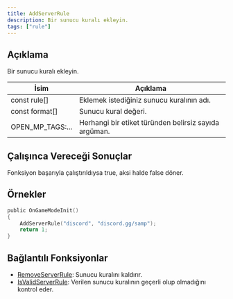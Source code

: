 ```yaml
---
title: AddServerRule
description: Bir sunucu kuralı ekleyin.
tags: ["rule"]
---
```


<VersionWarn version='omp v1.1.0.2612' />

## Açıklama

Bir sunucu kuralı ekleyin.

| İsim              | Açıklama                                                    |
| ----------------- | ----------------------------------------------------------- |
| const rule[]      | Eklemek istediğiniz sunucu kuralının adı.                   |
| const format[]    | Sunucu kural değeri.                                        |
| OPEN_MP_TAGS:...  | Herhangi bir etiket türünden belirsiz sayıda argüman.       |

## Çalışınca Vereceği Sonuçlar

Fonksiyon başarıyla çalıştırıldıysa true, aksi halde false döner.

## Örnekler

```c
public OnGameModeInit()
{
    AddServerRule("discord", "discord.gg/samp");
    return 1;
}
```

## Bağlantılı Fonksiyonlar

- [RemoveServerRule](RemoveServerRule): Sunucu kuralını kaldırır.
- [IsValidServerRule](IsValidServerRule): Verilen sunucu kuralının geçerli olup olmadığını kontrol eder.
